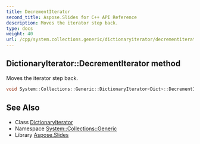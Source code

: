 ```yaml
---
title: DecrementIterator
second_title: Aspose.Slides for C++ API Reference
description: Moves the iterator step back.
type: docs
weight: 40
url: /cpp/system.collections.generic/dictionaryiterator/decrementiterator/
---
```

## DictionaryIterator::DecrementIterator method


Moves the iterator step back.

```cpp
void System::Collections::Generic::DictionaryIterator<Dict>::DecrementIterator() override
```

## See Also

* Class [DictionaryIterator](../)
* Namespace [System::Collections::Generic](../../)
* Library [Aspose.Slides](../../../)
